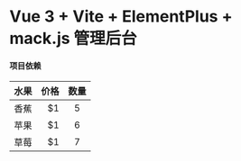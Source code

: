 # Vue 3 + Vite + ElementPlus + mack.js 管理后台

#### 项目依赖

| 水果 | 价格 | 数量 |
| ---- | ---: | :--: |
| 香蕉 |   $1 |  5   |
| 苹果 |   $1 |  6   |
| 草莓 |   $1 |  7   |
